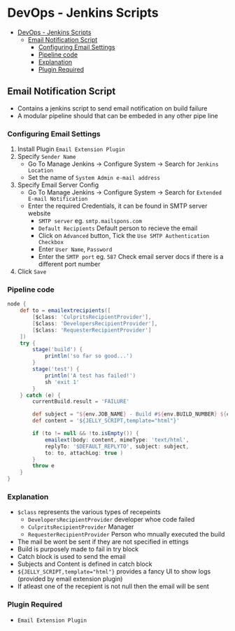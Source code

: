 # DevOps - Jenkins Scripts

- [DevOps - Jenkins Scripts](#devops---jenkins-scripts)
  - [Email Notification Script](#email-notification-script)
    - [Configuring Email Settings](#configuring-email-settings)
    - [Pipeline code](#pipeline-code)
    - [Explanation](#explanation)
    - [Plugin Required](#plugin-required)

## Email Notification Script
- Contains a jenkins script to send email notification on build failure
- A modular pipeline should that can be embeded in any other pipe line

### Configuring Email Settings
1. Install Plugin `Email Extension Plugin`
2. Specify `Sender Name`
   - Go To Manage Jenkins -> Configure System -> Search for `Jenkins Location`
   - Set the name of `System Admin e-mail address`
3. Specify Email Server Config
   - Go To Manage Jenkins -> Configure System -> Search for `Extended E-mail Notification`
   - Enter the required Credentials, it can be found in SMTP server website
     - `SMTP server` eg. `smtp.mailspons.com`
     - `Default Recipients` Default person to recieve the email
     - Click on `Advanced` button, Tick the `Use SMTP Authentication Checkbox`
     - Enter `User Name`, `Password`
     - Enter the `SMTP port` eg. `587` Check email server docs if there is a different port number
4. Click `Save`

### Pipeline code
```groovy
node {
    def to = emailextrecipients([
        [$class: 'CulpritsRecipientProvider'],
        [$class: 'DevelopersRecipientProvider'],
        [$class: 'RequesterRecipientProvider']
    ])
    try {
        stage('build') {
            println('so far so good...')
        }
        stage('test') {
            println('A test has failed!')
            sh 'exit 1'
        }
    } catch (e) {
        currentBuild.result = 'FAILURE'

        def subject = "${env.JOB_NAME} - Build #${env.BUILD_NUMBER} ${currentBuild.result}"
        def content = '${JELLY_SCRIPT,template="html"}'

        if (to != null && !to.isEmpty()) {
            emailext(body: content, mimeType: 'text/html',
            replyTo: '$DEFAULT_REPLYTO', subject: subject,
            to: to, attachLog: true )
        }
        throw e
    }
}

```

### Explanation
- `$class` represents the various types of recepeints
  - `DevelopersRecipientProvider` developer whoe code failed
  - `CulpritsRecipientProvider` Manager
  - `RequesterRecipientProvider` Person who mnually executed the build
- The mail be wont be sent if they are not specified in ettings
- Build is purposely made to fail in try block
- Catch block is used to send the email
- Subjects and Content is defined in catch block
- `${JELLY_SCRIPT,template="html"}` provides a fancy UI to show logs (provided by email extension plugin)
- If atleast one of the recepient is not null then the email will be sent

### Plugin Required
- `Email Extension Plugin`